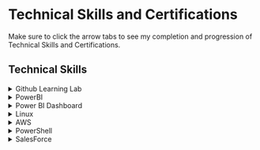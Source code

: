 <h1> Technical Skills and Certifications </h1>

Make sure to click the arrow tabs to see my completion and progression of Technical Skills and Certifications.

<h2> Technical Skills </h2>

<details><summary>Github Learning Lab</summary>
  
  
  <h4> Description: </h4>
  I have completed the introductory First Day and Week on <a href="https://lab.github.com/courses">GitHub Learning Lab.</a> The following topics helped me to understand fundamental tools such as merges, pull requests, and how to collaborate with others on multiple projects easily. Github is used my many people to share, edit, and assist pieces of codes, projects, and systems. This technical resume is managed with a personal repository that is used with Github too!
 <br>
 <h4>Courses: </h4>
 <ul>
 <li>Introduction to GitHub: Closing an Issue, Creating Branches, and Merging Pull Requests </li>
 <li>Communicating using Markdown: Adding Headers, Images, and Lists </li>
 <li>Uploading projects to GitHub: Learning the basics of preparing uploads/projects </li>
 <li>GitHub Pages Knowledge: Customizing homepage and site details</li>
 <li>Pull Request Functionalities: Fundamentals for creating and reviewing pull requests.</li>
 <li>Managing Merge Conflicts: Creating and resolving conflicts</li>
 <li>Securing workflows: Updating Dependency versions and finding Vulnerable Dependencies</li>
 </ul>
 <h4> Proof of Course Accomplishment: </h4>
 <br>
 <img src="FirstDayGitHub.png" alt="FirstDay">
  
 <img src="FirstWeekGitHub.png" alt="FirstWeek">
  
 </details>
  
  <details><summary>PowerBI</summary>
  
  
  <h4> Description: </h4>
  I have taken and completed the labs, exercises, and videos for Microsoft's PowerBI at edX's training courses <a href="https://www.edx.org/course/analyzing-visualizing-data-power-bi-4">Analyzing and Visualzing Data with PowerBI</a> These courses included learning how to import various data types, contruct and modify dashboards, and interpret and manipulate data for different visualizations. The following modules have taught me how to intepret various data types and the ability to optimize multiple visualizations on a dashboard or published report.

<h4>Courses:</h4> 
<ul>
<li>Power BI Desktop Data Transformations: Merging Queries, Entering Data, and Splitting Columns</li>
<li>Power BI Desktop Modelling: Managing Data Relationships and Creating Hierarchies</li>
<li>Power BI Desktop Visualization: Using different Visualizations and Filters</li>
<li>Power BI Service: Understanding Dashboards and Sharing Data</li>
<li>Working with Excel: Pinning Worksheets and Analyzing Them</li>
<li>Direct Connectivity: Using SSAS Connetor and HANA</li>
<li>Developer API: Using Custom Visuals and Others Applications</li>
<li>Mobile App: Functionality with Mobile Layout</li>
</ul>
<h4> Proof of Completion: </h4>
<img src="TonryRobertsBI.png" alt="Power">
</details>

<details><summary>Power BI Dashboard</summary>
  
  
<h4> Description: </h4>
A requirement for my Emergent Tech Skills class included the ability to complete and design a dashboard from the <a href="https://docs.microsoft.com/en-us/power-bi/sample-supplier-quality">Supplier Quality Analysis sample</a> provided by Microsoft. Clicking the following link will provide you a video demostration of my dashboard: <a href="https://youtu.be/-NOagJzF1gU">Supplier Quality Analysis Dashboard.</a>  Having the tools to be able to create a visualization with important information is one of the most valuble assets about using Power BI!
<br>
<br>
  The following is a shared link to my PowerBI dashboard for public viewing:
<a href="https://app.powerbi.com/view?r=eyJrIjoiODJiMWFjOWItM2JhYi00MTAzLWFmNGYtYTUwZjI1ODgwZjIzIiwidCI6ImQ0ZmYwMTNjLTYyYjctNDE2Ny05MjRmLTViZDkzZTgyMDJkMyIsImMiOjN9">Supplier Quality Analysis</a>
<br>
<br>
  <img src="TRSPA.jpg" alt="PD">
</details>

<details><summary>Linux</summary>


<h4> Description: </h4>
  I have taken and completed the course for LPI Linux Essentials at <a href="https://linuxacademy.com">Linux Academy.</a> These courses included an introduction to Linux as an operating system, Linux Kernal, command line syntax, and the overall capabilities of Linux. After taking this course, I have become more familiar with the functionality and current applications that use Linux. The ability to use this to make a system secure with permissions and ownership displays the security benefits with understanding Linux!
  
  <h4><a href="https://linuxacademy.com/cp/modules/view/id/346?redirect_uri=https://app.linuxacademy.com/search?query=linux%20essentials">Course Topics:</a></h4>
<ul>
<li>Linux Evolution and Popular Operating Systems</li>
<li>Major Open Source Applications</li>  
<li>ICT Skills and Working in Linux</li>
<li>Using Directories and Listing Files</li> 
<li>The Linux Operating System</li>
<li>Security and File Permissions</li>
<li>Basic Security and Identifying User Groups</li>
<li>Managing File Permissions and Ownership</li> 
<li>Special Directories and Files</li> 
</ul>

<h4> LPI Linux Essentials Course Completion Certificate: </h4>
<img src="LPI.png" alt="LPI Linux Essentials Course Completion">
<br>
<br>
With the completion of the Linux Essentials course, I was able to install Virtual Box and Ubuntu from this <a href="https://sal-a.github.io/vbox-ubuntu/#2-download-an-iso-file-for-ubuntu-from-httpsubuntucomdownloaddesktop">installation guide</a> to deploy an Algo VPN IPSec server installation and operational test with these <a href="https://github.com/trailofbits/algo">setup instructions</a> that utilized Digital Ocean. The subsequent screenshot helps showcase the successful host IP address, AlgoVPN IP address, and DigitalOcean droplet:
<br>
<br>
<img src="DigitalLinuxVPN.png" alt="DLVPN">
</details>

<details><summary>AWS</summary>
  
  
  <h4> Description: </h4>
  With the completion of the Amazon Web Services Essentials course on <a href="https://linuxacademy.com">Linux Academy,</a> I was able to be introduced to the core of AWS services and the ability of applying the following concepts to real-world applications. Additonally, I learned how to setup my personal AWS account, understand management tools, and how AWS uses its platform to manage databases, storage services, and elastic cloud computations. AWS has become beneficial for organizations to stay ahead or keep up with new resources and capabilities.
  
  <h4><a href="https://linuxacademy.com/cp/modules/view/id/241?redirect_uri=https://app.linuxacademy.com/search?query=w&categories=AWS&type=Course">Course Topics:</a></h4>
  <ul>
<li>Managing AWS Access with Users, Groups, and Roles</li>
<li>Networking Services and Connectivity</li>  
<li>Compute Services</li>
<li>Storage Services</li> 
<li>Database Services</li>
<li>Monitoring, Alerts, and Notifications</li>
<li>Load Balancing, Elasticity, and Scalability</li>
<li>Serverless Compute</li>  
</ul>
  
<h4> AWS Essentials Course Completion Certificate: </h4>
<img src="AWSEssen.png" alt="AWSE">
<br>
<br>
After completing the AWS Essentials course, I configured an additonal Virtual Private Network with an OpenVPN Access Server that would be on AWS. I followed this <a href="https://openvpn.net/vpn-server-resources/amazon-web-services-ec2-byol-appliance-quick-start-guide/">installation guide</a> which included the launch and configuration steps to deploy the OpenVPN Access Server on EC2 within AWS. The following screenshot helps showcase my accomplished OpenVPN Access Server launch with my current EC2 instance and Active Configuration:
<br>
<br>
<img src="AWSInstan.png" alt="AWSI">
<img src="OpenAWS.png" alt="OAWS">
</details>

<details><summary>PowerShell</summary>
  
  
  <h4> Description: </h4>
  With the completion of the PowerShell 5 Essential Training provided by <a href="https://www.linkedin.com/learning/powershell-5-essential-training/welcome">LinkedIn,</a> I was introduced to the basics of PowerShell 5 and the capabilities you can access and work within the Windows operating system. For example, I was able to learn and grasp the automation security, scripting, and integrated scripting environment (ISE) topics for a better understanding of scripting and automation in Windows PowerShell. This course also included content about understanding how to utilize cmdlets with administator access and the useful assistance of help commands for syntax, csv and xml file exports and imports, and script writing in the ISE.
  
  <h4><a href="https://www.linkedin.com/learning/powershell-5-essential-training/welcome">Course Topics:<a/></h4>
  <ul>
<li>Getting Ready for PowerShell</li>
<li>Discovery and Getting Help</li>  
<li>Extending Your Capabilities with PowerShell</li>
<li>Using the Power of the Pipeline</li> 
<li>Database Services</li>
<li>Getting More out of Objects</li>
<li>Scripts and Automation</li>
<li>Scalable Management with PowerShell Remoting</li>  
</ul>
  
 <h4> PowerShell 5 Essential Course Completion Certificate: </h4>
<img src="PowerShellCert.png" alt="PSC">
</details>

<details><summary>SalesForce</summary>
  
  
  <h4> Work In Progress </h4>
